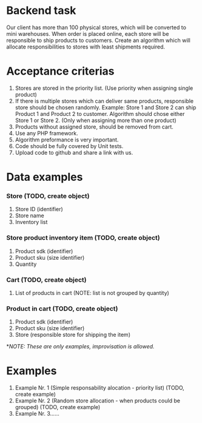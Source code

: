 # Backend task

Our client has more than 100 physical stores, which will be converted to mini warehouses. When order is placed online, each store will be responsible to ship products to customers.
Create an algorithm which will allocate responsibilities to stores with least shipments required.

# Acceptance criterias
1. Stores are stored in the priority list. (Use priority when assigning single product)
2. If there is multiple stores which can deliver same products, responsible store should be chosen randomly. Example: Store 1 and Store 2 can ship Product 1 and Product 2 to customer. Algorithm should chose either Store 1 or Store 2. (Only when assigning more than one product)
3. Products without assigned store, should be removed from cart.
4. Use any PHP framework.
5. Algorithm preformance is very important.
6. Code should be fully covered by Unit tests.
7. Upload code to github and share a link with us.

# Data examples

### Store (TODO, create object)
  1. Store ID (identifier)
  2. Store name
  3. Inventory list

### Store product inventory item  (TODO, create object)
  1. Product sdk (identifier)
  2. Product sku (size identifier)
  3. Quantity

### Cart  (TODO, create object)
  1. List of products in cart (NOTE: list is not grouped by quantity)

### Product in cart  (TODO, create object)
  1. Product sdk (identifier)
  2. Product sku (size identifier)
  3. Store (responsible store for shipping the item)

**NOTE: These are only examples, improvisation is allowed.*

# Examples
1. Example Nr. 1 (Simple responsability alocation - priority list)  (TODO, create example)
2. Example Nr. 2 (Random store allocation - when products could be grouped)  (TODO, create example)
3. Example Nr. 3......




